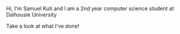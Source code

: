 Hi, I'm Samuel Kuti and I am a 2nd year computer science student at Dalhousie University

Take a look at what I've done!
